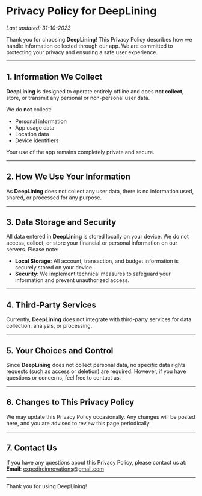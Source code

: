# Privacy Policy for DeepLining

_Last updated: 31-10-2023_

Thank you for choosing **DeepLining**! This Privacy Policy describes how we handle information collected through our app. We are committed to protecting your privacy and ensuring a safe user experience.

---

## 1. Information We Collect

**DeepLining** is designed to operate entirely offline and does **not collect**, store, or transmit any personal or non-personal user data.

We do **not** collect:
- Personal information
- App usage data
- Location data
- Device identifiers

Your use of the app remains completely private and secure.

---

## 2. How We Use Your Information

As **DeepLining** does not collect any user data, there is no information used, shared, or processed for any purpose.


---

## 3. Data Storage and Security

All data entered in **DeepLining** is stored locally on your device. We do not access, collect, or store your financial or personal information on our servers. Please note:

- **Local Storage**: All account, transaction, and budget information is securely stored on your device.
- **Security**: We implement technical measures to safeguard your information and prevent unauthorized access.

---

## 4. Third-Party Services

Currently, **DeepLining** does not integrate with third-party services for data collection, analysis, or processing.

---

## 5. Your Choices and Control

Since **DeepLining** does not collect personal data, no specific data rights requests (such as access or deletion) are required. However, if you have questions or concerns, feel free to contact us.

---

## 6. Changes to This Privacy Policy

We may update this Privacy Policy occasionally. Any changes will be posted here, and you are advised to review this page periodically.

---

## 7. Contact Us

If you have any questions about this Privacy Policy, please contact us at:  
**Email**: expedireinnovations@gmail.com

---

Thank you for using DeepLining!
